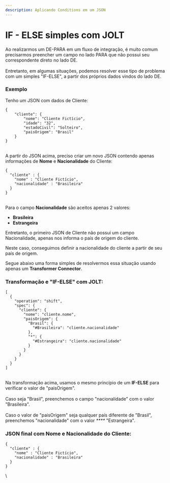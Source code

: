 ```yaml
---
description: Aplicando Conditions em um JSON
---
```


# IF - ELSE simples com JOLT

Ao realizarmos um DE-PARA em um fluxo de integração, é muito comum precisarmos preencher um campo no lado PARA que não possui seu correspondente direto no lado DE.\
\
Entretanto, em algumas situações, podemos resolver esse tipo de problema com um simples "IF-ELSE", a partir dos próprios dados vindos do lado DE.&#x20;

### **Exemplo**

Tenho um JSON com dados de Cliente:

```
{  
    "cliente": {    
        "nome": "Cliente Fictício",    
        "idade": "32",    
        "estadoCivil": "Solteiro",    
        "paisOrigem": "Brasil"  
    }
}
```

\
A partir do JSON acima, preciso criar um novo JSON contendo apenas informações de **Nome** e **Nacionalidade** do Cliente:

```
{
  "cliente" : {
    "nome" : "Cliente Fictício",
    "nacionalidade" : "Brasileira"
  }
}
```

\
Para o campo **Nacionalidade** são aceitos apenas 2 valores:

* **Brasileira**
* **Estrangeira**

Entretanto, o primeiro JSON de Cliente não possui um campo Nacionalidade, apenas nos informa o país de origem do cliente.

Neste caso, conseguimos definir a nacionalidade do cliente a partir de seu país de origem.

Segue abaixo uma forma simples de resolvermos essa situação usando apenas um **Transformer Connector**.

### **Transformação e "IF-ELSE" com JOLT:**

```
[
  {
    "operation": "shift",
    "spec": {
      "cliente": {
        "nome": "cliente.nome",
        "paisOrigem": {
          "Brasil": {
            "#Brasileira": "cliente.nacionalidade"
          },
          "*": {
            "#Estrangeira": "cliente.nacionalidade"
          }
        }
      }
    }
  }
]
```

\
Na transformação acima, usamos o mesmo princípio de um **IF-ELSE** para verificar o valor de "paisOrigem".\
\
Caso seja "Brasil", preenchemos o campo "nacionalidade" com o valor "Brasileira".\
\
Caso o valor de "paisOrigem" seja qualquer país diferente de "Brasil", preenchemos "nacionalidade" com o valor _****_ "Estrangeira".

### **JSON final com Nome e Nacionalidade do Cliente:**

```
{
  "cliente" : {
    "nome" : "Cliente Fictício",
    "nacionalidade" : "Brasileira"
  }
}
```

\
